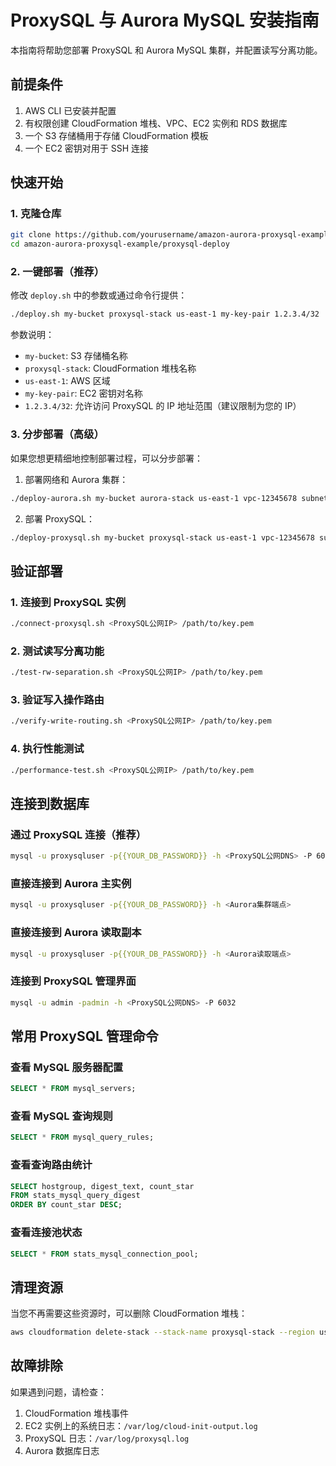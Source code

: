 # ProxySQL 与 Aurora MySQL 安装指南

本指南将帮助您部署 ProxySQL 和 Aurora MySQL 集群，并配置读写分离功能。

## 前提条件

1. AWS CLI 已安装并配置
2. 有权限创建 CloudFormation 堆栈、VPC、EC2 实例和 RDS 数据库
3. 一个 S3 存储桶用于存储 CloudFormation 模板
4. 一个 EC2 密钥对用于 SSH 连接

## 快速开始

### 1. 克隆仓库

```bash
git clone https://github.com/yourusername/amazon-aurora-proxysql-example.git
cd amazon-aurora-proxysql-example/proxysql-deploy
```

### 2. 一键部署（推荐）

修改 `deploy.sh` 中的参数或通过命令行提供：

```bash
./deploy.sh my-bucket proxysql-stack us-east-1 my-key-pair 1.2.3.4/32
```

参数说明：
- `my-bucket`: S3 存储桶名称
- `proxysql-stack`: CloudFormation 堆栈名称
- `us-east-1`: AWS 区域
- `my-key-pair`: EC2 密钥对名称
- `1.2.3.4/32`: 允许访问 ProxySQL 的 IP 地址范围（建议限制为您的 IP）

### 3. 分步部署（高级）

如果您想更精细地控制部署过程，可以分步部署：

1. 部署网络和 Aurora 集群：

```bash
./deploy-aurora.sh my-bucket aurora-stack us-east-1 vpc-12345678 subnet-1234,subnet-5678
```

2. 部署 ProxySQL：

```bash
./deploy-proxysql.sh my-bucket proxysql-stack us-east-1 vpc-12345678 subnet-1234 my-key-pair aurora-endpoint.rds.amazonaws.com aurora-reader.rds.amazonaws.com
```

## 验证部署

### 1. 连接到 ProxySQL 实例

```bash
./connect-proxysql.sh <ProxySQL公网IP> /path/to/key.pem
```

### 2. 测试读写分离功能

```bash
./test-rw-separation.sh <ProxySQL公网IP> /path/to/key.pem
```

### 3. 验证写入操作路由

```bash
./verify-write-routing.sh <ProxySQL公网IP> /path/to/key.pem
```

### 4. 执行性能测试

```bash
./performance-test.sh <ProxySQL公网IP> /path/to/key.pem
```

## 连接到数据库

### 通过 ProxySQL 连接（推荐）

```bash
mysql -u proxysqluser -p{{YOUR_DB_PASSWORD}} -h <ProxySQL公网DNS> -P 6033
```

### 直接连接到 Aurora 主实例

```bash
mysql -u proxysqluser -p{{YOUR_DB_PASSWORD}} -h <Aurora集群端点>
```

### 直接连接到 Aurora 读取副本

```bash
mysql -u proxysqluser -p{{YOUR_DB_PASSWORD}} -h <Aurora读取端点>
```

### 连接到 ProxySQL 管理界面

```bash
mysql -u admin -padmin -h <ProxySQL公网DNS> -P 6032
```

## 常用 ProxySQL 管理命令

### 查看 MySQL 服务器配置

```sql
SELECT * FROM mysql_servers;
```

### 查看 MySQL 查询规则

```sql
SELECT * FROM mysql_query_rules;
```

### 查看查询路由统计

```sql
SELECT hostgroup, digest_text, count_star 
FROM stats_mysql_query_digest 
ORDER BY count_star DESC;
```

### 查看连接池状态

```sql
SELECT * FROM stats_mysql_connection_pool;
```

## 清理资源

当您不再需要这些资源时，可以删除 CloudFormation 堆栈：

```bash
aws cloudformation delete-stack --stack-name proxysql-stack --region us-east-1
```

## 故障排除

如果遇到问题，请检查：

1. CloudFormation 堆栈事件
2. EC2 实例上的系统日志：`/var/log/cloud-init-output.log`
3. ProxySQL 日志：`/var/log/proxysql.log`
4. Aurora 数据库日志
